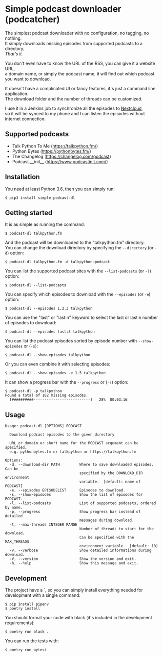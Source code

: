 # Simple podcast downloader (podcatcher)

The simplest podcast downloader with no configuration, no tagging, no nothing.  
It simply downloads missing episodes from supported podcasts to a directory.  
*That's it.*

You don't even have to know the URL of the RSS, you can give it a website URL,  
a domain name, or simply the podcast name, it will find out which podcast you want to download.  

It doesn't have a complicated UI or fancy features, it's just a command line application.  
The download folder and the number of threads can be customized.

I use it in a Jenkins job to synchronize all the episodes to [Nextcloud](https://nextcloud.com/),  
so it will be synced to my phone and I can listen the episodes without internet connection.


## Supported podcasts

- Talk Python To Me (https://talkpython.fm/)
- Python Bytes (https://pythonbytes.fm/)
- The Changelog (https://changelog.com/podcast)
- Podcast.\_\_init__ (https://www.podcastinit.com/)


## Installation

You need at least Python 3.6, then you can simply run:
```
$ pip3 install simple-podcast-dl
```


## Getting started

It is as simple as running the command:
```
$ podcast-dl talkpython.fm
```

And the podcast will be downloaded to the "talkpython.fm" directory.  
You can change the download directory by specifying the `--directory`
(or `-d`) option:
```
$ podcast-dl talkpython.fm -d talkpython-podcast
```

You can list the supported podcast sites with the `--list-podcasts`
(or `-l`) option:
```
$ podcast-dl --list-podcasts
```

You can specify which episodes to download with the `--episodes`
(or `-e`) option:
```
$ podcast-dl --episodes 1,2,3 talkpython
```

You can use the "last" or "last:n" keyword to select the last or last n number
of episodes to download:
```
$ podcast-dl --episodes last:3 talkpython
```

You can list the podcast episodes sorted by episode number with
`--show-episodes` or (`-s`):
```
$ podcast-dl --show-episodes talkpython
```

Or you can even combine it with selecting episodes:
```
$ podcast-dl --show-episodes -e 1-5 talkpython
```

It can show a progress bar with the `--progress` or (`-s`) option:
```
$ podcast-dl -p talkpython
Found a total of 182 missing episodes.
  [##########--------------------------]   28%  00:03:16
```

## Usage

```plain
Usage: podcast-dl [OPTIONS] PODCAST

  Download podcast episodes to the given directory

  URL or domain or short name for the PODCAST argument can be specified,
  e.g. pythonbytes.fm or talkpython or https://talkpython.fm

Options:
  -d, --download-dir PATH         Where to save downloaded episodes. Can be
                                  specified by the DOWNLOAD_DIR environment
                                  variable.  [default: name of PODCAST]
  -e, --episodes EPISODELIST      Episodes to download.
  -s, --show-episodes             Show the list of episodes for PODCAST.
  -l, --list-podcasts             List of supported podcasts, ordered by name.
  -p, --progress                  Show progress bar instead of detailed
                                  messages during download.
  -t, --max-threads INTEGER RANGE
                                  Number of threads to start for the download.
                                  Can be specified with the MAX_THREADS
                                  environment variable.  [default: 10]
  -v, --verbose                   Show detailed informations during download.
  -V, --version                   Show the version and exit.
  -h, --help                      Show this message and exit.
```


## Development

The project have a `, so you can simply install everything needed for development with a single command:

```
$ pip install pipenv
$ poetry install
```

You should format your code with black (it's included in the development requirements):

```
$ poetry run black .
```

You can run the tests with:
```
$ poetry run pytest
```
